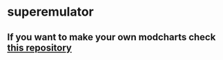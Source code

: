 # superemulator

## If you want to make your own modcharts check [this repository](https://github.com/Tunnelbliick/maniaModCharts)

